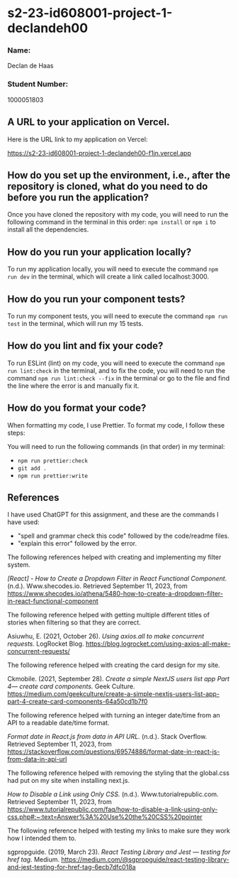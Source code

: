 # s2-23-id608001-project-1-declandeh00

### Name:
Declan de Haas
### Student Number:
1000051803

## A URL to your application on Vercel.
Here is the URL link to my application on Vercel:

https://s2-23-id608001-project-1-declandeh00-f1jn.vercel.app

## How do you set up the environment, i.e., after the repository is cloned, what do you need to do before you run the application?
Once you have cloned the repository with my code, you will need to run the following command in the terminal in this order: `npm install` or `npm i` to install all the dependencies.

## How do you run your application locally?
To run my application locally, you will need to execute the command `npm run dev` in the terminal, which will create a link called localhost:3000.

## How do you run your component tests?
To run my component tests, you will need to execute the command `npm run test` in the terminal, which will run my 15 tests.

## How do you lint and fix your code?
To run ESLint (lint) on my code, you will need to execute the command `npm run lint:check` in the terminal, and to fix the code, you will need to run the command `npm run lint:check --fix` in the terminal or go to the file and find the line where the error is and manually fix it.

## How do you format your code?
When formatting my code, I use Prettier. To format my code, I follow these steps:

You will need to run the following commands (in that order) in my terminal:
- `npm run prettier:check`
- `git add .`
- `npm run prettier:write`

## References
I have used ChatGPT for this assignment, and these are the commands I have used:
- "spell and grammar check this code" followed by the code/readme files.
- "explain this error" followed by the error.

The following references helped with creating and implementing my filter system.

*[React] - How to Create a Dropdown Filter in React Functional Component.* (n.d.). Www.shecodes.io. Retrieved September 11, 2023, from https://www.shecodes.io/athena/5480-how-to-create-a-dropdown-filter-in-react-functional-component

The following reference helped with getting multiple different titles of stories when filtering so that they are correct.

Asiuwhu, E. (2021, October 26). *Using axios.all to make concurrent requests.* LogRocket Blog. https://blog.logrocket.com/using-axios-all-make-concurrent-requests/

The following reference helped with creating the card design for my site.

Ckmobile. (2021, September 28). *Create a simple NextJS users list app Part 4— create card components.* Geek Culture. https://medium.com/geekculture/create-a-simple-nextjs-users-list-app-part-4-create-card-components-64a50cd1b7f0

The following reference helped with turning an integer date/time from an API to a readable date/time format.

*Format date in React.js from data in API URL.* (n.d.). Stack Overflow. Retrieved September 11, 2023, from https://stackoverflow.com/questions/69574886/format-date-in-react-js-from-data-in-api-url

The following reference helped with removing the styling that the global.css had put on my site when installing next.js.

*How to Disable a Link using Only CSS.* (n.d.). Www.tutorialrepublic.com. Retrieved September 11, 2023, from https://www.tutorialrepublic.com/faq/how-to-disable-a-link-using-only-css.php#:~:text=Answer%3A%20Use%20the%20CSS%20pointer

The following reference helped with testing my links to make sure they work how I intended them to.

sgpropguide. (2019, March 23). *React Testing Library and Jest — testing for href tag.* Medium. https://medium.com/@sgpropguide/react-testing-library-and-jest-testing-for-href-tag-6ecb7dfc018a
